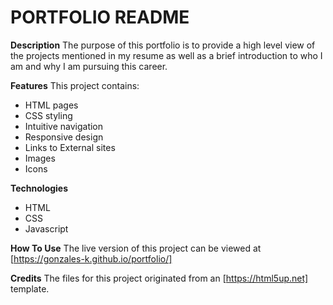 # PORTFOLIO README

**Description** 
The purpose of this portfolio is to provide a high level view of the projects mentioned in my resume 
as well as a brief introduction to who I am and why I am pursuing this career.

**Features** 
This project contains:
+ HTML pages
+ CSS styling
+ Intuitive navigation
+ Responsive design
+ Links to External sites
+ Images
+ Icons

**Technologies**
+ HTML
+ CSS
+ Javascript

**How To Use**
The live version of this project can be viewed at [https://gonzales-k.github.io/portfolio/]

**Credits**
The files for this project originated from an [https://html5up.net] template.